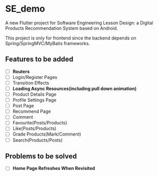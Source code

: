 # SE_demo

A new Flutter project for Software Engineering Lesson Design: a Digital Products Recommendation System based on Android.

This project is only for frontend since the backend depends on Spring/SpringMVC/MyBatis frameworks.

## Features to be added

- [ ] **Routers**
- [ ] Login/Register Pages
- [ ] Transition Effects
- [ ] **Loading Async Resources(including pull down animation)**
- [ ] Product Details Page
- [ ] Profile Settings Page
- [ ] Post Page
- [ ] Recommend Page
- [ ] Comment
- [ ] Favourite(Posts/Products)
- [ ] Like(Posts/Products)
- [ ] Grade Products(Mark/Comment)
- [ ] Search(Products/Posts)

## Problems to be solved

- [ ] **Home Page Refreshes When Revisited**
